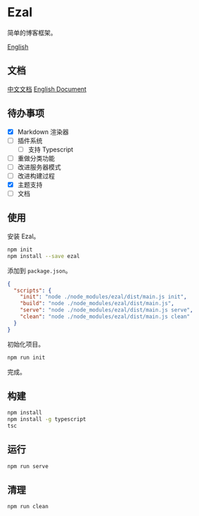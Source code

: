 # Ezal
简单的博客框架。

[English](https://github.com/JonnyJong/ezal/blob/main/readme.md)

## 文档
[中文文档](https://github.com/JonnyJong/ezal/blob/main/docs/chinese.md)
[English Document](https://github.com/JonnyJong/ezal/blob/main/docs/english.md)

## 待办事项
- [x] Markdown 渲染器
- [ ] 插件系统
  - [ ] 支持 Typescript
- [ ] 重做分类功能
- [ ] 改进服务器模式
- [ ] 改进构建过程
- [x] 主题支持
- [ ] 文档

## 使用
安装 Ezal。
```bash
npm init
npm install --save ezal
```

添加到 `package.json`。
```json package.json
{
  "scripts": {
    "init": "node ./node_modules/ezal/dist/main.js init",
    "build": "node ./node_modules/ezal/dist/main.js",
    "serve": "node ./node_modules/ezal/dist/main.js serve",
    "clean": "node ./node_modules/ezal/dist/main.js clean"
  }
}
```

初始化项目。
```bash
npm run init
```

完成。

## 构建
```bash
npm install
npm install -g typescript
tsc
```

## 运行
```bash
npm run serve
```

## 清理
```bash
npm run clean
```
